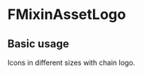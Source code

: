 # FMixinAssetLogo

## Basic usage

Icons in different sizes with chain logo.

<example file="f-mixin-asset-logo/basic" />
